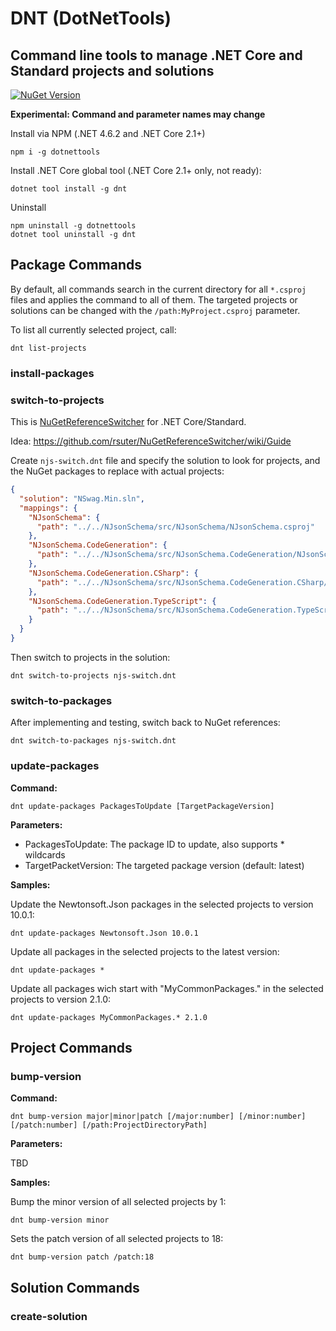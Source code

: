 # DNT (DotNetTools)
## Command line tools to manage .NET Core and Standard projects and solutions

[![NuGet Version](https://img.shields.io/nuget/v/DNT.svg)](https://www.nuget.org/packages?q=DNT)

**Experimental: Command and parameter names may change**

Install via NPM (.NET 4.6.2 and .NET Core 2.1+)

```
npm i -g dotnettools
```

Install .NET Core global tool (.NET Core 2.1+ only, not ready): 

```
dotnet tool install -g dnt
```

Uninstall 

```
npm uninstall -g dotnettools
dotnet tool uninstall -g dnt
```

## Package Commands

By default, all commands search in the current directory for all `*.csproj` files and applies the command to all of them. The targeted projects or solutions can be changed with the `/path:MyProject.csproj` parameter.

To list all currently selected project, call:

```
dnt list-projects
```

### install-packages

### switch-to-projects

This is [NuGetReferenceSwitcher](https://github.com/RSuter/NuGetReferenceSwitcher) for .NET Core/Standard.

Idea: https://github.com/rsuter/NuGetReferenceSwitcher/wiki/Guide

Create `njs-switch.dnt` file and specify the solution to look for projects, and the NuGet packages to replace with actual projects: 

```json
{
  "solution": "NSwag.Min.sln",
  "mappings": {
    "NJsonSchema": {
      "path": "../../NJsonSchema/src/NJsonSchema/NJsonSchema.csproj"
    },
    "NJsonSchema.CodeGeneration": {
      "path": "../../NJsonSchema/src/NJsonSchema.CodeGeneration/NJsonSchema.CodeGeneration.csproj"
    },
    "NJsonSchema.CodeGeneration.CSharp": {
      "path": "../../NJsonSchema/src/NJsonSchema.CodeGeneration.CSharp/NJsonSchema.CodeGeneration.CSharp.csproj"
    },
    "NJsonSchema.CodeGeneration.TypeScript": {
      "path": "../../NJsonSchema/src/NJsonSchema.CodeGeneration.TypeScript/NJsonSchema.CodeGeneration.TypeScript.csproj"
    }
  }
}
```

Then switch to projects in the solution: 

```
dnt switch-to-projects njs-switch.dnt
```

### switch-to-packages

After implementing and testing, switch back to NuGet references: 

```
dnt switch-to-packages njs-switch.dnt
```

### update-packages

**Command:**

```
dnt update-packages PackagesToUpdate [TargetPackageVersion]
```

**Parameters:**

- PackagesToUpdate: The package ID to update, also supports * wildcards
- TargetPacketVersion: The targeted package version (default: latest)

**Samples:**

Update the Newtonsoft.Json packages in the selected projects to version 10.0.1:

```
dnt update-packages Newtonsoft.Json 10.0.1
```

Update all packages in the selected projects to the latest version:

```
dnt update-packages *
```

Update all packages wich start with "MyCommonPackages." in the selected projects to version 2.1.0:

```
dnt update-packages MyCommonPackages.* 2.1.0
```

## Project Commands

### bump-version

**Command:**

```
dnt bump-version major|minor|patch [/major:number] [/minor:number] [/patch:number] [/path:ProjectDirectoryPath]
```

**Parameters:**

TBD

**Samples:**

Bump the minor version of all selected projects by 1:

```
dnt bump-version minor
```

Sets the patch version of all selected projects to 18:

```
dnt bump-version patch /patch:18
```

## Solution Commands

### create-solution
